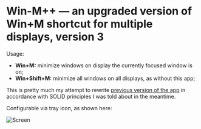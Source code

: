 # Win-M++ — an upgraded version of Win+M shortcut for multiple displays, version 3

Usage:

* **Win+M:** minimize windows on display the currently focused window is on;
* **Win+Shift+M:** minimize all windows on all displays, as without this app;

This is pretty much my attempt to rewrite [previous version of the app](https://github.com/bnfour/winmplusplus) in accordance with SOLID principles I was told about in the meantime.

Configurable via tray icon, as shown here:

![Screen](https://i.imgur.com/NDJSV1L.png)
